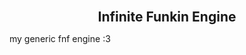 <p align="center"> 
    <b style="font-size: 1.5em"> 
        Infinite Funkin Engine 
    </b>
</p>

my generic fnf engine :3
